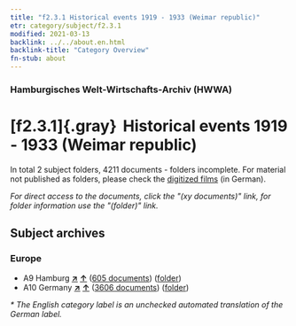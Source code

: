 ```yaml
---
title: "f2.3.1 Historical events 1919 - 1933 (Weimar republic)"
etr: category/subject/f2.3.1
modified: 2021-03-13
backlink: ../../about.en.html
backlink-title: "Category Overview"
fn-stub: about
---
```


### Hamburgisches Welt-Wirtschafts-Archiv (HWWA)
# [f2.3.1]{.gray}&#8201; Historical events 1919 - 1933 (Weimar republic)&#160; 





In total 2 subject folders, 4211 documents - folders incomplete.
For material not published as folders, please check the [digitized films](/film/h1_sh) (in German).

_For direct access to the documents, click the "(xy documents)" link, for folder information use the "(folder)" link._

## Subject archives



### Europe

- A9 Hamburg [**&nearr;**](../../../geo/i/140905/about.en.html "Hamburg (all folders)") [**&uarr;**](../../../geo/about.en.html#A9 "Country category system") (<a href="https://pm20.zbw.eu/dfgview/sh/140905,182454" title="about: Hamburg : Historical events 1919 - 1933 (Weimar republic)" target="_blank">605 documents</a>) ([folder](http://purl.org/pressemappe20/folder/sh/140905,182454))
- A10 Germany [**&nearr;**](../../../geo/i/126128/about.en.html "Germany (all folders)") [**&uarr;**](../../../geo/about.en.html#A10 "Country category system") (<a href="https://pm20.zbw.eu/dfgview/sh/126128,182454" title="about: Germany : Historical events 1919 - 1933 (Weimar republic)" target="_blank">3606 documents</a>) ([folder](http://purl.org/pressemappe20/folder/sh/126128,182454))


_* The English category label is an unchecked automated translation of the German label._

